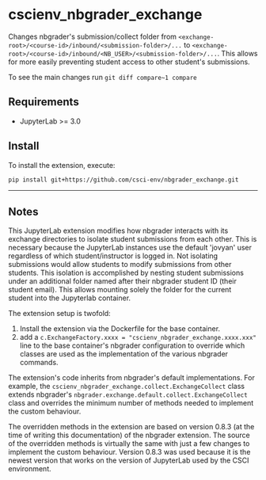 # cscienv_nbgrader_exchange

Changes nbgrader's submission/collect folder from
`<exchange-root>/<course-id>/inbound/<submission-folder>/...` to
`<exchange-root>/<course-id>/inbound/<NB_USER>/<submission-folder>/...`.
This allows for more easily preventing student access to other student's
submissions.

To see the main changes run `git diff compare~1 compare`

## Requirements

- JupyterLab >= 3.0

## Install

To install the extension, execute:

```bash
pip install git+https://github.com/csci-env/nbgrader_exchange.git
```

---

## Notes

This JupyterLab extension modifies how nbgrader interacts with its
exchange directories to isolate student submissions from each other. This
is necessary because the JupyterLab instances use the default 'jovyan'
user regardless of which student/instructor is logged in. Not isolating
submissions would allow students to modify submissions from other students.
This isolation is accomplished by nesting student submissions under an
additional folder named after their nbgrader student ID (their student
email). This allows mounting solely the folder for the current student
into the Jupyterlab container.

The extension setup is twofold:
1. Install the extension via the Dockerfile for the base container.
2. add a `c.ExchangeFactory.xxxx = "cscienv_nbgrader_exchange.xxxx.xxx"` line to
   the base container's nbgrader configuration to override which classes are
   used as the implementation of the various nbgrader commands.

The extension's
code inherits from nbgrader's default implementations. For example, the
`cscienv_nbgrader_exchange.collect.ExchangeCollect` class extends nbgrader's
`nbgrader.exchange.default.collect.ExchangeCollect` class and overrides
the minimum number of methods needed to implement the custom behaviour.

The overridden methods in the extension are based on version 0.8.3 (at the time
of writing this documentation) of the nbgrader extension. The source of the
overridden methods is virtually the same with just a few changes to implement
the custom behaviour. Version 0.8.3 was used because it is the newest version
that works on the version of JupyterLab used by the CSCI environment.

